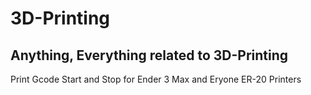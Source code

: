 # 3D-Printing
## Anything, Everything related to 3D-Printing
Print Gcode Start and Stop for Ender 3 Max and Eryone ER-20 Printers
 
